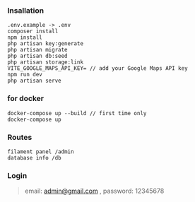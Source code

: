 ### Insallation

```
.env.example -> .env
composer install
npm install
php artisan key:generate
php artisan migrate
php artisan db:seed
php artisan storage:link
VITE_GOOGLE_MAPS_API_KEY= // add your Google Maps API key
npm run dev
php artisan serve
```

### for docker

``` 
docker-compose up --build // first time only
docker-compose up
```

### Routes

```
filament panel /admin
database info /db
```

### Login

> email: admin@gmail.com ,
> password: 12345678